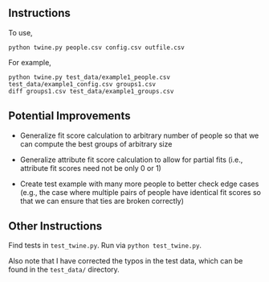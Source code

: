 ## Instructions

To use,

`python twine.py people.csv config.csv outfile.csv`


For example,

```
python twine.py test_data/example1_people.csv test_data/example1_config.csv groups1.csv
diff groups1.csv test_data/example1_groups.csv
```

## Potential Improvements

* Generalize fit score calculation to arbitrary number of people so that we can compute the best groups of arbitrary size

* Generalize attribute fit score calculation to allow for partial fits (i.e., attribute fit scores need not be only 0 or 1)

* Create test example with many more people to better check edge cases (e.g., the case where multiple pairs of people have identical fit scores so that we can ensure that ties are broken correctly)

## Other Instructions

Find tests in `test_twine.py`. Run via `python test_twine.py`.

Also note that I have corrected the typos in the test data, which can be found in the `test_data/` directory.
